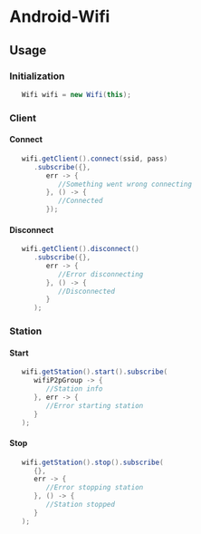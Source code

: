 # Android-Wifi


## Usage

### Initialization

```java
   Wifi wifi = new Wifi(this);
```

### Client

#### Connect
```java
   wifi.getClient().connect(ssid, pass)
      .subscribe({}, 
         err -> {
            //Something went wrong connecting
         }, () -> {
            //Connected
         });
```

#### Disconnect
```java
   wifi.getClient().disconnect()
      .subscribe({},
         err -> {
            //Error disconnecting
         }, () -> {
            //Disconnected
         }
      );
```

### Station


#### Start
```java
   wifi.getStation().start().subscribe(
      wifiP2pGroup -> {
         //Station info
      }, err -> {
         //Error starting station
      }
   );
```

#### Stop
```java
   wifi.getStation().stop().subscribe(
      {},
      err -> {
         //Error stopping station
      }, () -> {
         //Station stopped
      }
   );
```
